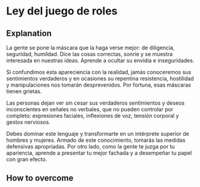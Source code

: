 # Ley del juego de roles

## Explanation

La gente se pone la máscara que la haga verse mejor: de diligencia, seguridad, humildad. Dice las cosas correctas, sonríe y se muestra interesada en nuestras ideas. Aprende a ocultar su envidia e inseguridades.

Si confundimos esta apareciencia con la realidad, jamás conoceremos sus sentimientos verdaderos y en ocasiones su repentina resistencia, hostilidad y manipulaciones nos tomarán desprevenidos. Por fortuna, esas máscaras tienen grietas.

Las personas dejan ver sin cesar sus verdaderos sentimientos y deseos inconscientes en señales no verbales, que no pueden controlar por completo: expresiones faciales, inflexiones de voz, tensión corporal y gestos nerviosos.

Debes dominar este lenguaje y transformarte en un intérprete superior de hombres y mujeres. Armado de este conocimiento, tomarás las medidas defensivas apropriadas. Por otro lado, como la gente te juzga por tu apariencia, aprende a presentar tu mejor fachada y a desempeñar tu papel con gran efecto.

## How to overcome
